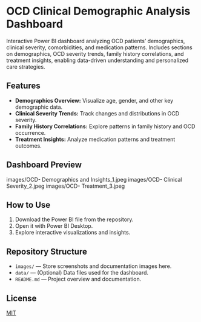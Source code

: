 # OCD Clinical Demographic Analysis Dashboard

Interactive Power BI dashboard analyzing OCD patients’ demographics, clinical severity, comorbidities, and medication patterns. Includes sections on demographics, OCD severity trends, family history correlations, and treatment insights, enabling data-driven understanding and personalized care strategies.

## Features

- **Demographics Overview:** Visualize age, gender, and other key demographic data.
- **Clinical Severity Trends:** Track changes and distributions in OCD severity.
- **Family History Correlations:** Explore patterns in family history and OCD occurrence.
- **Treatment Insights:** Analyze medication patterns and treatment outcomes.

## Dashboard Preview

images/OCD- Demographics and Insights_1.jpeg
images/OCD- Clinical Severity_2.jpeg
images/OCD- Treatment_3.jpeg<!-- Once you upload your screenshot to the `images/` folder, display it below like so: -->
<!-- ![OCD Dashboard Screenshot](images/dashboard-screenshot.png) -->

## How to Use

1. Download the Power BI file from the repository.
2. Open it with Power BI Desktop.
3. Explore interactive visualizations and insights.

## Repository Structure

- `images/` — Store screenshots and documentation images here.
- `data/` — (Optional) Data files used for the dashboard.
- `README.md` — Project overview and documentation.

## License

[MIT](LICENSE)
